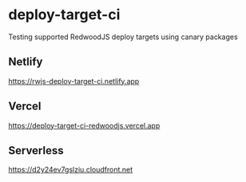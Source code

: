 # deploy-target-ci
Testing supported RedwoodJS deploy targets using canary packages

## Netlify
https://rwjs-deploy-target-ci.netlify.app

## Vercel
https://deploy-target-ci-redwoodjs.vercel.app

## Serverless
https://d2y24ev7gslziu.cloudfront.net